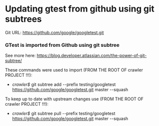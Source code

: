
# Updating gtest from github using git subtrees
Git URL: https://github.com/google/googletest.git

### GTest is imported from Github using git subtree
See more here: https://blog.developer.atlassian.com/the-power-of-git-subtree/

These commands were used to import (FROM THE ROOT OF crawler PROJECT !!!):
- *crawler$* git subtree add --prefix testing/googletest https://github.com/google/googletest.git master --squash 


To keep up to date with upstream changes use (FROM THE ROOT OF crawler PROJECT !!!):
- *crawler$* git subtree pull --prefix testing/googletest https://github.com/google/googletest.git master --squash 
